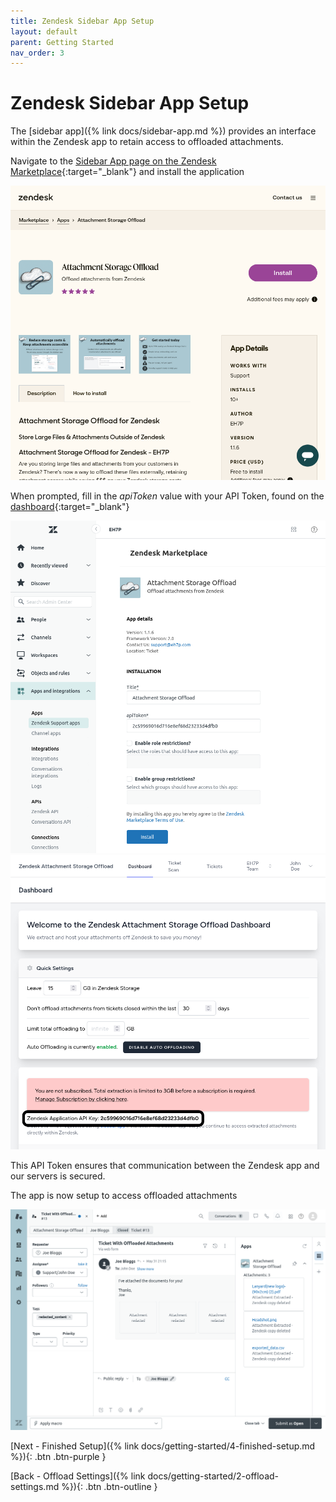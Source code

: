 ```yaml
---
title: Zendesk Sidebar App Setup
layout: default
parent: Getting Started
nav_order: 3
---
```


# Zendesk Sidebar App Setup

The [sidebar app]({% link docs/sidebar-app.md %}) provides an interface within the Zendesk app to retain access to offloaded attachments.

Navigate to the [Sidebar App page on the Zendesk Marketplace](https://www.zendesk.com/in/marketplace/apps/support/1002546/attachment-storage-offload/){:target="_blank"} and install the application

![Image](/assets/images/docs/getting-started/zendesk-sidebar/zd-marketplace.png)

When prompted, fill in the _apiToken_ value with your API Token, found on the [dashboard](https://zd-external-attachment-storage.eh7p.com/dashboard){:target="_blank"}

![Image](/assets/images/docs/getting-started/zendesk-sidebar/app-install.png)
![Image](/assets/images/docs/getting-started/zendesk-sidebar/dashboard-zd-sidebar-api.png)

This API Token ensures that communication between the Zendesk app and our servers is secured.

The app is now setup to access offloaded attachments

![Image](/assets/images/docs/getting-started/zendesk-sidebar/offloaded-ticket.png)

[Next - Finished Setup]({% link docs/getting-started/4-finished-setup.md %}){: .btn .btn-purple }

[Back - Offload Settings]({% link docs/getting-started/2-offload-settings.md %}){: .btn .btn-outline }